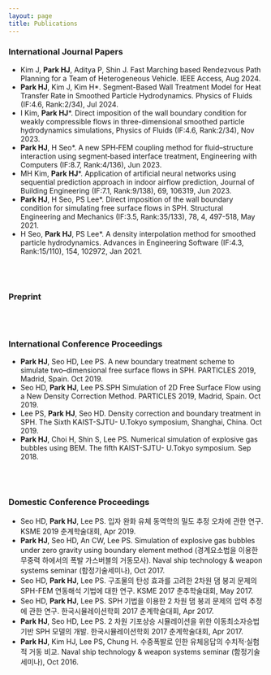 ```yaml
---
layout: page
title: Publications
---
```


### International Journal Papers
* Kim J, **Park HJ**, Aditya P, Shin J. Fast Marching based Rendezvous Path Planning for a Team of Heterogeneous Vehicle. IEEE Access, Aug 2024.
* **Park HJ**, Kim J, Kim H*. Segment-Based Wall Treatment Model for Heat Transfer Rate in Smoothed Particle Hydrodynamics. Physics of Fluids (IF:4.6, Rank:2/34), Jul 2024.
* I Kim,	**Park HJ***. Direct imposition of the wall boundary condition for weakly compressible flows in three-dimensional smoothed particle hydrodynamics simulations, Physics of Fluids (IF:4.6, Rank:2/34), Nov 2023.
*	**Park HJ**, H Seo*. A new SPH‑FEM coupling method for fluid–structure interaction using segment‑based interface treatment, Engineering with Computers (IF:8.7, Rank:4/136), Jun 2023.
*	MH Kim, **Park HJ***. Application of artificial neural networks using sequential prediction approach in indoor airflow prediction, Journal of Building Engineering (IF:7.1, Rank:9/138), 69, 106319, Jun 2023.
*	**Park HJ**, H Seo, PS Lee*. Direct imposition of the wall boundary condition for simulating free surface flows in SPH. Structural Engineering and Mechanics (IF:3.5, Rank:35/133), 78, 4, 497-518, May 2021.
* H Seo, **Park HJ**, PS Lee*. A density interpolation method for smoothed particle hydrodynamics. Advances in Engineering Software (IF:4.3, Rank:15/110), 154, 102972, Jan 2021.
<br/>
<br/>

### Preprint
<br/>
<br/>

### International Conference Proceedings
* **Park HJ**, Seo HD, Lee PS. A new boundary treatment scheme to simulate two–dimensional free surface flows in SPH. PARTICLES 2019, Madrid, Spain. Oct 2019.
* Seo HD, **Park HJ**, Lee PS.SPH Simulation of 2D Free Surface Flow using a New Density Correction Method. PARTICLES 2019, Madrid, Spain. Oct 2019.
* Lee PS, **Park HJ**, Seo HD. Density correction and boundary treatment in SPH. The Sixth KAIST-SJTU- U.Tokyo symposium, Shanghai, China. Oct 2019.
* **Park HJ**, Choi H, Shin S, Lee PS. Numerical simulation of explosive gas bubbles using BEM. The fifth KAIST-SJTU- U.Tokyo symposium. Sep 2018.
<br/>
<br/>

### Domestic Conference Proceedings
* Seo HD, **Park HJ**, Lee PS. 입자 완화 유체 동역학의 밀도 추정 오차에 관한 연구. KSME 2019 춘계학술대회, Apr 2019.
* **Park HJ**, Seo HD, An CW, Lee PS. Simulation of explosive gas bubbles under zero gravity using boundary element method (경계요소법을 이용한 무중력 하에서의 폭발 가스버블의 거동모사). Naval ship technology & weapon systems seminar (함정기술세미나), Oct 2017.
* Seo HD, **Park HJ**, Lee PS. 구조물의 탄성 효과를 고려한 2차원 댐 붕괴 문제의 SPH-FEM 연동해석 기법에 대한 연구. KSME 2017 춘추학술대회, May 2017.
* Seo HD, **Park HJ**, Lee PS. SPH 기법을 이용한 2 차원 댐 붕괴 문제의 압력 추정에 관한 연구. 한국시뮬레이션학회 2017 춘계학술대회, Apr 2017.
* **Park HJ**, Seo HD, Lee PS. 2 차원 기포상승 시뮬레이션을 위한 이동최소자승법 기반 SPH 모델의 개발. 한국시뮬레이션학회 2017 춘계학술대회, Apr 2017.
* **Park HJ**, Kim HJ, Lee PS, Chung H. 수중폭발로 인한 유체응답의 수치적·실험적 거동 비교. Naval ship technology & weapon systems seminar (함정기술세미나), Oct 2016.
  
     
